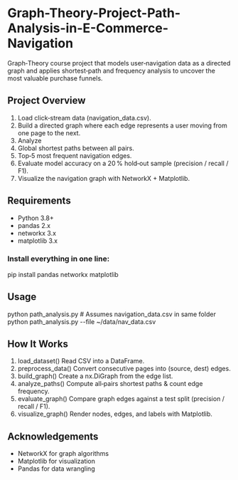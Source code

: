 # Graph-Theory-Project-Path-Analysis-in-E-Commerce-Navigation
Graph‑Theory course project that models user‐navigation data as a directed graph and applies shortest‑path and frequency analysis to uncover the most valuable purchase funnels.

## Project Overview
1. Load click‑stream data (navigation_data.csv).
2. Build a directed graph where each edge represents a user moving from one page to the next.
3. Analyze
4. Global shortest paths between all pairs.
5. Top‑5 most frequent navigation edges.
6. Evaluate model accuracy on a 20 % hold‑out sample (precision / recall / F1).
7. Visualize the navigation graph with NetworkX + Matplotlib.

## Requirements
- Python 3.8+
- pandas 2.x
- networkx 3.x
- matplotlib 3.x

### Install everything in one line:
pip install pandas networkx matplotlib

## Usage
python path_analysis.py            # Assumes navigation_data.csv in same folder
python path_analysis.py --file ~/data/nav_data.csv

## How It Works
1.  load_dataset()	Read CSV into a DataFrame.
2.	preprocess_data()	Convert consecutive pages into (source, dest) edges.
3.	build_graph()	Create a nx.DiGraph from the edge list.
4.	analyze_paths()	Compute all‑pairs shortest paths & count edge frequency.
5.	evaluate_graph()	Compare graph edges against a test split (precision / recall / F1).
6.	visualize_graph()	Render nodes, edges, and labels with Matplotlib.

## Acknowledgements
- NetworkX for graph algorithms
- Matplotlib for visualization
- Pandas for data wrangling
